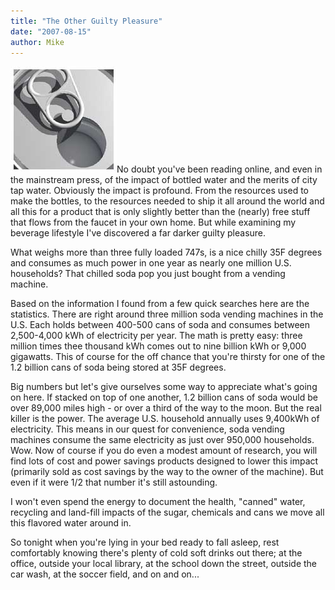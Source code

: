 ```yaml
---
title: "The Other Guilty Pleasure"
date: "2007-08-15"
author: Mike
---
```


![can.jpg](images/can.jpg)No doubt you've been reading online, and even in the mainstream press, of the impact of bottled water and the merits of city tap water. Obviously the impact is profound. From the resources used to make the bottles, to the resources needed to ship it all around the world and all this for a product that is only slightly better than the (nearly) free stuff that flows from the faucet in your own home. But while examining my beverage lifestyle I've discovered a far darker guilty pleasure.

What weighs more than three fully loaded 747s, is a nice chilly 35F degrees and consumes as much power in one year as nearly one million U.S. households? That chilled soda pop you just bought from a vending machine.

Based on the information I found from a few quick searches here are the statistics. There are right around three million soda vending machines in the U.S. Each holds between 400-500 cans of soda and consumes between 2,500-4,000 kWh of electricity per year. The math is pretty easy: three million times thee thousand kWh comes out to nine billion kWh or 9,000 gigawatts. This of course for the off chance that you're thirsty for one of the 1.2 billion cans of soda being stored at 35F degrees.

Big numbers but let's give ourselves some way to appreciate what's going on here. If stacked on top of one another, 1.2 billion cans of soda would be over 89,000 miles high - or over a third of the way to the moon. But the real killer is the power. The average U.S. household annually uses 9,400kWh of electricity. This means in our quest for convenience, soda vending machines consume the same electricity as just over 950,000 households. Wow. Now of course if you do even a modest amount of research, you will find lots of cost and power savings products designed to lower this impact (primarily sold as cost savings by the way to the owner of the machine). But even if it were 1/2 that number it's still astounding.

I won't even spend the energy to document the health, "canned" water, recycling and land-fill impacts of the sugar, chemicals and cans we move all this flavored water around in.

So tonight when you're lying in your bed ready to fall asleep, rest comfortably knowing there's plenty of cold soft drinks out there; at the office, outside your local library, at the school down the street, outside the car wash, at the soccer field, and on and on...
